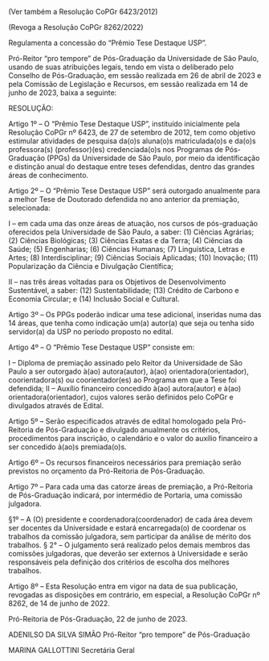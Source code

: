 (Ver também a Resolução CoPGr 6423/2012)

(Revoga a Resolução CoPGr 8262/2022)

Regulamenta a concessão do “Prêmio Tese Destaque USP”.

Pró-Reitor “pro tempore” de Pós-Graduação da Universidade de São Paulo, usando de suas atribuições legais, tendo em vista o deliberado pelo Conselho de Pós-Graduação, em sessão realizada em 26 de abril de 2023 e pela Comissão de Legislação e Recursos, em sessão realizada em 14 de junho de 2023, baixa a seguinte:

RESOLUÇÃO:

Artigo 1º – O “Prêmio Tese Destaque USP”, instituído inicialmente pela Resolução CoPGr nº 6423, de 27 de setembro de 2012, tem como objetivo estimular atividades de pesquisa da(o)s aluna(o)s matriculada(o)s e da(o)s professora(s) (professor)(es) credenciada(o)s nos Programas de Pós-Graduação (PPGs) da Universidade de São Paulo, por meio da identificação e distinção anual do destaque entre teses defendidas, dentro das grandes áreas de conhecimento.

Artigo 2º – O “Prêmio Tese Destaque USP” será outorgado anualmente para a melhor Tese de Doutorado defendida no ano anterior da premiação, selecionada:

I – em cada uma das onze áreas de atuação, nos cursos de pós-graduação oferecidos pela Universidade de São Paulo, a saber:
(1) Ciências Agrárias;
(2) Ciências Biológicas;
(3) Ciências Exatas e da Terra;
(4) Ciências da Saúde;
(5) Engenharias;
(6) Ciências Humanas;
(7) Linguística, Letras e Artes;
(8) Interdisciplinar;
(9) Ciências Sociais Aplicadas;
(10) Inovação;
(11) Popularização da Ciência e Divulgação Científica;

II – nas três áreas voltadas para os Objetivos de Desenvolvimento Sustentável, a saber:
(12) Sustentabilidade;
(13) Crédito de Carbono e Economia Circular; e
(14) Inclusão Social e Cultural.

Artigo 3º – Os PPGs poderão indicar uma tese adicional, inseridas numa das 14 áreas, que tenha como indicação um(a) autor(a) que seja ou tenha sido servidor(a) da USP no período proposto no edital.

Artigo 4º – O “Prêmio Tese Destaque USP” consiste em:

I – Diploma de premiação assinado pelo Reitor da Universidade de São Paulo a ser outorgado à(ao) autora(autor), à(ao) orientadora(orientador), coorientadora(s) ou coorientador(es) ao Programa em que a Tese foi defendida;
II – Auxílio financeiro concedido à(ao) autora(autor) e à(ao) orientadora(orientador), cujos valores serão definidos pelo CoPGr e divulgados através de Edital.

Artigo 5º – Serão especificados através de edital homologado pela Pró-Reitoria de Pós-Graduação e divulgado anualmente os critérios, procedimentos para inscrição, o calendário e o valor do auxílio financeiro a ser concedido à(ao)s premiada(o)s.

Artigo 6º – Os recursos financeiros necessários para premiação serão previstos no orçamento da Pró-Reitoria de Pós-Graduação.

Artigo 7º – Para cada uma das catorze áreas de premiação, a Pró-Reitoria de Pós-Graduação indicará, por intermédio de Portaria, uma comissão julgadora.

§1º – A (O) presidente e coordenadora(coordenador) de cada área devem ser docentes da Universidade e estará encarregada(o) de coordenar os trabalhos da comissão julgadora, sem participar da análise de mérito dos trabalhos.
§ 2° – O julgamento será realizado pelos demais membros das comissões julgadoras, que deverão ser externos à Universidade e serão responsáveis pela definição dos critérios de escolha dos melhores trabalhos.

Artigo 8º – Esta Resolução entra em vigor na data de sua publicação, revogadas as disposições em contrário, em especial, a Resolução CoPGr nº 8262, de 14 de junho de 2022.

Pró-Reitoria de Pós-Graduação, 22 de junho de 2023.

ADENILSO DA SILVA SIMÃO
Pró-Reitor “pro tempore” de Pós-Graduação

MARINA GALLOTTINI
Secretária Geral